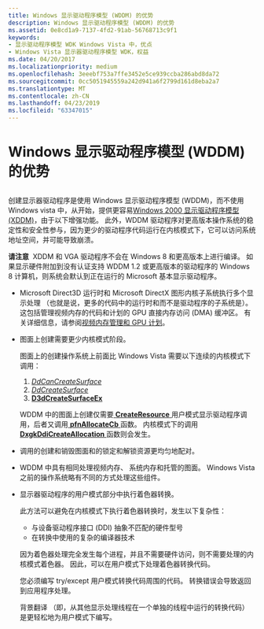 ```yaml
---
title: Windows 显示驱动程序模型 (WDDM) 的优势
description: Windows 显示驱动程序模型 (WDDM) 的优势
ms.assetid: 0e8cd1a9-7137-4fd2-91ab-56768713c9f1
keywords:
- 显示驱动程序模型 WDK Windows Vista 中，优点
- Windows Vista 显示器驱动程序模型 WDK，权益
ms.date: 04/20/2017
ms.localizationpriority: medium
ms.openlocfilehash: 3eeebf753a7ffe3452e5ce939ccba286abd8da72
ms.sourcegitcommit: 0cc5051945559a242d941a6f2799d161d8eba2a7
ms.translationtype: MT
ms.contentlocale: zh-CN
ms.lasthandoff: 04/23/2019
ms.locfileid: "63347015"
---
```

# <a name="benefits-of-the-windows-display-driver-model-wddm"></a>Windows 显示驱动程序模型 (WDDM) 的优势


## <span id="ddk_benefits_of_the_longhorn_display_driver_model_gg"></span><span id="DDK_BENEFITS_OF_THE_LONGHORN_DISPLAY_DRIVER_MODEL_GG"></span>


创建显示器驱动程序是使用 Windows 显示驱动程序模型 (WDDM)，而不使用 Windows vista 中，从开始，提供更容易[Windows 2000 显示驱动程序模型 (XDDM)](windows-2000-display-driver-model-design-guide.md)，由于以下增强功能。 此外，WDDM 驱动程序对更高版本操作系统的稳定性和安全性参与，因为更少的驱动程序代码运行在内核模式下，它可以访问系统地址空间，并可能导致崩溃。

**请注意**  XDDM 和 VGA 驱动程序不会在 Windows 8 和更高版本上进行编译。 如果显示硬件附加到没有认证支持 WDDM 1.2 或更高版本的驱动程序的 Windows 8 计算机，则系统会默认到正在运行的 Microsoft 基本显示驱动程序。

 

-   Microsoft Direct3D 运行时和 Microsoft DirectX 图形内核子系统执行多个显示处理 （也就是说，更多的代码中的运行时和而不是驱动程序的子系统是）。 这包括管理视频内存的代码和计划的 GPU 直接内存访问 (DMA) 缓冲区。 有关详细信息，请参阅[视频内存管理和 GPU 计划](video-memory-management-and-gpu-scheduling.md)。

-   图面上创建需要更少内核模式阶段。

    图面上的创建操作系统上前面比 Windows Vista 需要以下连续的内核模式下调用：

    1.  [*DdCanCreateSurface*](https://msdn.microsoft.com/library/windows/hardware/ff549213)
    2.  [*DdCreateSurface*](https://msdn.microsoft.com/library/windows/hardware/ff549263)
    3.  [**D3dCreateSurfaceEx**](https://msdn.microsoft.com/library/windows/hardware/ff542840)

    WDDM 中的图面上创建仅需要[ **CreateResource** ](https://msdn.microsoft.com/library/windows/hardware/ff540688)用户模式显示驱动程序调用，后者又调用[ **pfnAllocateCb** ](https://msdn.microsoft.com/library/windows/hardware/ff568893)函数。 内核模式下的调用[ **DxgkDdiCreateAllocation** ](https://msdn.microsoft.com/library/windows/hardware/ff559606)函数则会发生。

-   调用的创建和销毁图面和的锁定和解锁资源更均匀地配对。

-   WDDM 中具有相同处理视频内存、 系统内存和托管的图面。 Windows Vista 之前的操作系统略有不同的方式处理这些组件。

-   显示器驱动程序的用户模式部分中执行着色器转换。

    此方法可以避免在内核模式下执行着色器转换时，发生以下复杂性：

    -   与设备驱动程序接口 (DDI) 抽象不匹配的硬件型号
    -   在转换中使用的复杂的编译器技术

    因为着色器处理完全发生每个进程，并且不需要硬件访问，则不需要处理的内核模式着色器。 因此，可以在用户模式下处理着色器转换代码。

    您必须编写 try/except 用户模式转换代码周围的代码。 转换错误会导致返回到应用程序处理。

    背景翻译 （即，从其他显示处理线程在一个单独的线程中运行的转换代码） 是更轻松地为用户模式下编写。

 

 






